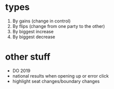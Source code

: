 # types
1. By gains (change in control)
2. By flips (change from one party to the other)
2. By biggest increase
3. By biggest decrease

# other stuff
- DO 2019
- national results when opening up or error click
- highlight seat changes/boundary changes